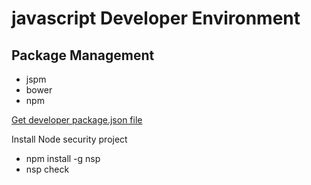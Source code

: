 # javascript Developer Environment
## Package Management
   - jspm
  - bower
  - npm

[Get  developer package.json file](bit.ly/jsdevpackagejson)

Install Node security project
* npm install -g  nsp
* nsp  check

